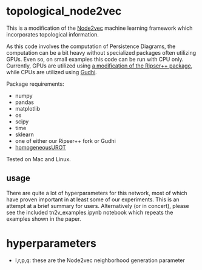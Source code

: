 # topological_node2vec
This is a modification of the [Node2vec](https://snap.stanford.edu/node2vec/) machine learning framework which incorporates topological information.

As this code involves the computation of Persistence Diagrams, the computation can be a bit heavy without specialized packages often utilizing GPUs. Even so, on small examples this code can be run with CPU only. Currently, GPUs are utilized using [a modification of the Ripser++ package](https://github.com/jnclark/ripser-plusplus/tree/return-indices), while CPUs are utilized using [Gudhi](https://gudhi.inria.fr/).

Package requirements:
- numpy
- pandas
- matplotlib
- os
- scipy
- time
- sklearn
- one of either our Ripser++ fork or Gudhi
- [homogeneousUROT](https://github.com/tlacombe/homogeneousUROT)

Tested on Mac and Linux.

## usage

There are quite a lot of hyperparameters for this network, most of which have proven important in at least some of our experiments. This is an attempt at a brief summary for users. Alternatively (or in concert), please see the included tn2v_examples.ipynb notebook which repeats the examples shown in the paper.

# hyperparameters

- l,r,p,q: these are the Node2vec neighborhood generation parameter
